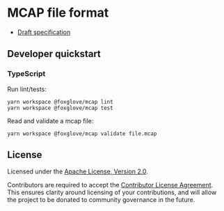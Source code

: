 # MCAP file format

* [Draft specification](./docs/specification)

## Developer quickstart

### TypeScript

Run lint/tests:

```
yarn workspace @foxglove/mcap lint
yarn workspace @foxglove/mcap test
```

Read and validate a mcap file:

```
yarn workspace @foxglove/mcap validate file.mcap
```

## License

Licensed under the [Apache License, Version 2.0](/LICENSE).

Contributors are required to accept the [Contributor License Agreement](https://github.com/foxglove/cla). This ensures clarity around licensing of your contributions, and will allow the project to be donated to community governance in the future.

